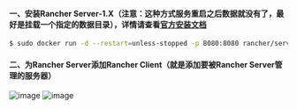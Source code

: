 #### 一、安装Rancher Server-1.X（注意：这种方式服务重启之后数据就没有了，最好是挂载一个指定的数据目录），详情请查看[官方安装文档](https://www.cnrancher.com/docs/rancher/v1.x/cn/installing/installing-server/)
```bash
$ sudo docker run -d --restart=unless-stopped -p 8080:8080 rancher/server  # 下载和启动Rancher-1.X
```

#### 二、为Rancher Server添加Rancher Client（就是添加要被Rancher Server管理的服务器）
![image](https://github.com/firechiang/kubernetes-study/blob/master/rancher/image/rancher1x-use01.PNG)
![image](https://github.com/firechiang/kubernetes-study/blob/master/rancher/image/rancher1x-use02.PNG)
